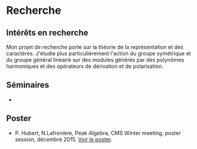 # Recherche 

## Intérêts en recherche

Mon projet de recherche porte sur la théorie de la représentation et des caractères. 
J'étudie plus particulièrement l'action du groupe symétrique et du groupe général linéaire
sur des modules générés par des polynômes harmoniques et des opérateurs de dérivation et de polarisation. 

## Séminaires 

- 

## Poster 

- P. Hubert, N.Lafrenière, Peak Algebra, CMS Winter meeting, poster session, décembre 2015. [Voir le poster](poster.pdf). 
